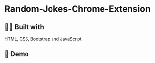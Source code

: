 # Random-Jokes-Chrome-Extension

## 👨‍💻 Built with
HTML, CSS, Bootstrap and  JavaScript

## 🚀 Demo
<!-- You can see live demo [here](https://publicfreeapi.in/#). -->
